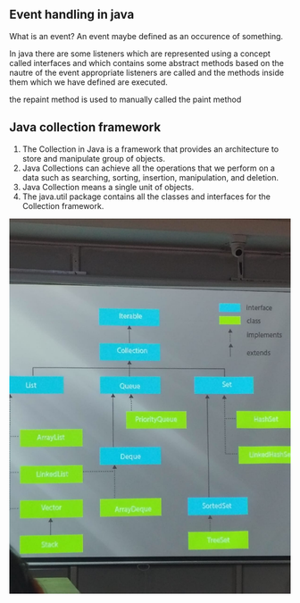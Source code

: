 ## Event handling in  java
What is an event?
An event maybe defined as an occurence of something. 

In java there are some listeners which are represented using a concept called interfaces and which contains some abstract methods based on the nautre of the event appropriate listeners are called and the methods inside them which we have defined are executed.

<!-- wap to display use of mouse event. -->
<!-- wap to display use of keyboard event. -->


the repaint method is used to manually called the paint method 

## Java collection framework
1. The Collection in Java is a framework that provides an architecture to store and manipulate group of objects.
2. Java Collections can achieve all the operations that we perform on a data such as searching, sorting, insertion, manipulation, and deletion.
3. Java Collection means a single unit of objects.
4. The java.util package contains all the classes and interfaces for the Collection framework.


![alt text](<WhatsApp Image 2025-04-21 at 12.21.33_91344193.jpg>)